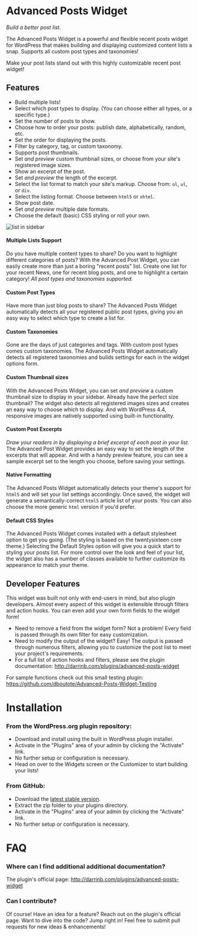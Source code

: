 # Advanced Posts Widget

_Build a better post list._

The Advanced Posts Widget is a powerful and flexible recent posts widget for WordPress that makes building and displaying customized content lists a snap.  Supports all custom post types and taxonomies!

Make your post lists stand out with this highly customizable recent post widget!

## Features

* Build multiple lists!
* Select which post types to display.  (You can choose either all types, or a specific type.)
* Set the number of posts to show.
* Choose how to order your posts: publish date, alphabetically, random, etc.
* Set the order for displaying the posts.
* Filter by category, tag, or custom taxonomy.
* Supports post thumbnails.
* Set _and preview_ custom thumbnail sizes, or choose from your site's registered image sizes.
* Show an excerpt of the post.
* Set _and preview_ the length of the excerpt.
* Select the list format to match your site's markup.  Choose from: `ol`, `ul`, or `div`.
* Select the listing format. Choose between `html5` or `xhtml`.
* Show post date.
* Set _and preview_ multiple date formats.
* Choose the default (basic) CSS styling or roll your own.

![list in sidebar](assets/screenshot-6.jpg?raw=true "Easily create comment lists!")

#### Multiple Lists Support

Do you have multiple content types to share?  Do you want to highlight different categories of posts?  With the Advanced Post Widget, you can easily create more than just a boring "recent posts" list.  Create one list for your recent News, one for recent blog posts, and one to highlight a certain category!  _All post types and taxonomies supported._

#### Custom Post Types

Have more than just blog posts to share?  The Advanced Posts Widget automatically detects all your registered public post types, giving you an easy way to select which type to create a list for.

#### Custom Taxonomies

Gone are the days of just categories and tags.  With custom post types comes custom taxonomies.  The Advanced Posts Widget automatically detects all registered taxonomies and builds settings for each in the widget options form.

#### Custom Thumbnail sizes

With the Advanced Posts Widget, you can set _and preview_ a custom thumbnail size to display in your sidebar.  Already have the perfect size thumbnail?  The widget also detects all registered images sizes and creates an easy way to choose which to display.  And with WordPress 4.4, responsive images are natively supported using built-in functionality.

#### Custom Post Excerpts

_Draw your readers in by displaying a brief excerpt of each post in your list._  The Advanced Post Widget provides an easy way to set the length of the excerpts that will appear.  And with a handy preview feature, you can see a sample excerpt set to the length you choose, before saving your settings.

#### Native Formatting

The Advanced Posts Widget automatically detects your theme's support for `html5` and will set your list settings accordingly. Once saved, the widget will generate a semantically-correct `html5` article list of your posts.  You can also choose the more generic `html` version if you'd prefer.

#### Default CSS Styles

The Advanced Posts Widget comes installed with a default stylesheet option to get you going.  (The styling is based on the twentysixteen core theme.) Selecting the Default Styles option will give you a quick start to styling your posts list.  For more control over the look and feel of your list, the widget also has a number of classes available to further customize its appearance to match your theme.


## Developer Features

This widget was built not only with end-users in mind, but also plugin developers.  Almost every aspect of this widget is extensible through filters and action hooks.  You can even add your own form fields to the widget form!

* Need to remove a field from the widget form?  Not a problem!  Every field is passed through its own filter for easy customization.
* Need to modify the output of the widget?  Easy!  The output is passed through numerous filters, allowing you to customize the post list to meet your project's requirements.
* For a full list of action hooks and filters, please see the plugin documentation: http://darrinb.com/plugins/advanced-posts-widget

For sample functions check out this small testing plugin: https://github.com/dboutote/Advanced-Posts-Widget-Testing


# Installation

### From the WordPress.org plugin repository:

* Download and install using the built in WordPress plugin installer.
* Activate in the "Plugins" area of your admin by clicking the "Activate" link.
* No further setup or configuration is necessary.
* Head on over to the Widgets screen or the Customizer to start building your lists!

### From GitHub:

* Download the [latest stable version](https://github.com/dboutote/Advanced-Posts-Widget/archive/master.zip).
* Extract the zip folder to your plugins directory.
* Activate in the "Plugins" area of your admin by clicking the "Activate" link.
* No further setup or configuration is necessary.


# FAQ

### Where can I find additional additional documentation?

The plugin's official page: http://darrinb.com/plugins/advanced-posts-widget

### Can I contribute?
Of course! Have an idea for a feature?  Reach out on the plugin's official page.  Want to dive into  the code?  Jump right in!  Feel free to submit pull requests for new ideas & enhancements!
